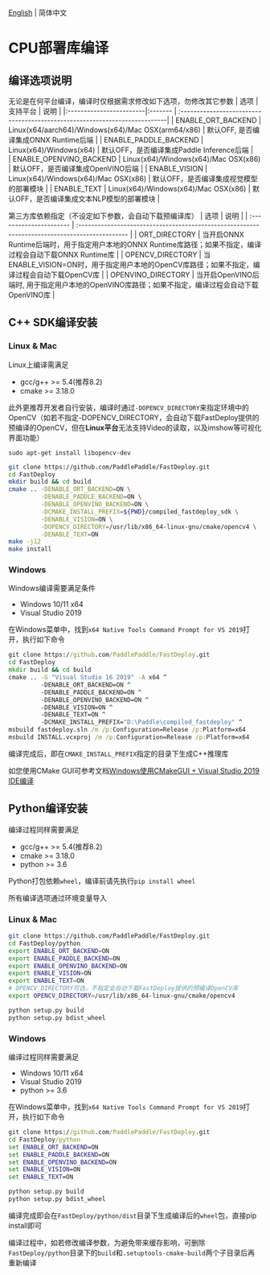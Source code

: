 [English](../../en/build_and_install/cpu.md) | 简体中文

# CPU部署库编译

## 编译选项说明

无论是在何平台编译，编译时仅根据需求修改如下选项，勿修改其它参数
| 选项                      | 支持平台 | 说明                                                                        |
|:------------------------|:------- | :--------------------------------------------------------------------------|
| ENABLE_ORT_BACKEND      | Linux(x64/aarch64)/Windows(x64)/Mac OSX(arm64/x86) | 默认OFF, 是否编译集成ONNX Runtime后端    |
| ENABLE_PADDLE_BACKEND   | Linux(x64)/Windows(x64) | 默认OFF，是否编译集成Paddle Inference后端                             |  
| ENABLE_OPENVINO_BACKEND | Linux(x64)/Windows(x64)/Mac OSX(x86) | 默认OFF，是否编译集成OpenVINO后端       |
| ENABLE_VISION           | Linux(x64)/Windows(x64)/Mac OSX(x86) |  默认OFF，是否编译集成视觉模型的部署模块                                                    |
| ENABLE_TEXT             | Linux(x64)/Windows(x64)/Mac OSX(x86) | 默认OFF，是否编译集成文本NLP模型的部署模块                                                  |

第三方库依赖指定（不设定如下参数，会自动下载预编译库）
| 选项                     | 说明                                                                                           |
| :---------------------- | :--------------------------------------------------------------------------------------------- |
| ORT_DIRECTORY           | 当开启ONNX Runtime后端时，用于指定用户本地的ONNX Runtime库路径；如果不指定，编译过程会自动下载ONNX Runtime库  |
| OPENCV_DIRECTORY        | 当ENABLE_VISION=ON时，用于指定用户本地的OpenCV库路径；如果不指定，编译过程会自动下载OpenCV库              |
| OPENVINO_DIRECTORY      | 当开启OpenVINO后端时, 用于指定用户本地的OpenVINO库路径；如果不指定，编译过程会自动下载OpenVINO库             |

## C++ SDK编译安装

### Linux & Mac

Linux上编译需满足
- gcc/g++ >= 5.4(推荐8.2)
- cmake >= 3.18.0

此外更推荐开发者自行安装，编译时通过`-DOPENCV_DIRECTORY`来指定环境中的OpenCV（如若不指定-DOPENCV_DIRECTORY，会自动下载FastDeploy提供的预编译的OpenCV，但在**Linux平台**无法支持Video的读取，以及imshow等可视化界面功能）
```
sudo apt-get install libopencv-dev
```

```bash
git clone https://github.com/PaddlePaddle/FastDeploy.git
cd FastDeploy
mkdir build && cd build
cmake .. -DENABLE_ORT_BACKEND=ON \
         -DENABLE_PADDLE_BACKEND=ON \
         -DENABLE_OPENVINO_BACKEND=ON \
         -DCMAKE_INSTALL_PREFIX=${PWD}/compiled_fastdeploy_sdk \
         -DENABLE_VISION=ON \
         -DOPENCV_DIRECTORY=/usr/lib/x86_64-linux-gnu/cmake/opencv4 \
         -DENABLE_TEXT=ON
make -j12
make install
```

### Windows

Windows编译需要满足条件

- Windows 10/11 x64
- Visual Studio 2019

在Windows菜单中，找到`x64 Native Tools Command Prompt for VS 2019`打开，执行如下命令

```bat
git clone https://github.com/PaddlePaddle/FastDeploy.git
cd FastDeploy
mkdir build && cd build
cmake .. -G "Visual Studio 16 2019" -A x64 ^
         -DENABLE_ORT_BACKEND=ON ^
         -DENABLE_PADDLE_BACKEND=ON ^
         -DENABLE_OPENVINO_BACKEND=ON ^
         -DENABLE_VISION=ON ^
         -DENABLE_TEXT=ON ^
         -DCMAKE_INSTALL_PREFIX="D:\Paddle\compiled_fastdeploy" ^
msbuild fastdeploy.sln /m /p:Configuration=Release /p:Platform=x64
msbuild INSTALL.vcxproj /m /p:Configuration=Release /p:Platform=x64
```

编译完成后，即在`CMAKE_INSTALL_PREFIX`指定的目录下生成C++推理库

如您使用CMake GUI可参考文档[Windows使用CMakeGUI + Visual Studio 2019 IDE编译](../faq/build_on_win_with_gui.md)

## Python编译安装

编译过程同样需要满足
- gcc/g++ >= 5.4(推荐8.2)
- cmake >= 3.18.0
- python >= 3.6

Python打包依赖`wheel`，编译前请先执行`pip install wheel`

所有编译选项通过环境变量导入

### Linux & Mac

```bash
git clone https://github.com/PaddlePaddle/FastDeploy.git
cd FastDeploy/python
export ENABLE_ORT_BACKEND=ON
export ENABLE_PADDLE_BACKEND=ON
export ENABLE_OPENVINO_BACKEND=ON
export ENABLE_VISION=ON
export ENABLE_TEXT=ON
# OPENCV_DIRECTORY可选，不指定会自动下载FastDeploy提供的预编译OpenCV库
export OPENCV_DIRECTORY=/usr/lib/x86_64-linux-gnu/cmake/opencv4

python setup.py build
python setup.py bdist_wheel
```

### Windows

编译过程同样需要满足
- Windows 10/11 x64
- Visual Studio 2019
- python >= 3.6

在Windows菜单中，找到`x64 Native Tools Command Prompt for VS 2019`打开，执行如下命令

```bat
git clone https://github.com/PaddlePaddle/FastDeploy.git
cd FastDeploy/python
set ENABLE_ORT_BACKEND=ON
set ENABLE_PADDLE_BACKEND=ON
set ENABLE_OPENVINO_BACKEND=ON
set ENABLE_VISION=ON
set ENABLE_TEXT=ON

python setup.py build
python setup.py bdist_wheel
```

编译完成即会在`FastDeploy/python/dist`目录下生成编译后的`wheel`包，直接pip install即可

编译过程中，如若修改编译参数，为避免带来缓存影响，可删除`FastDeploy/python`目录下的`build`和`.setuptools-cmake-build`两个子目录后再重新编译
